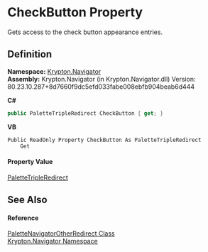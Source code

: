 # CheckButton Property


Gets access to the check button appearance entries.



## Definition
**Namespace:** <a href="a21ac074-d119-3dc6-bd1c-d3a12c0128bc.md">Krypton.Navigator</a>  
**Assembly:** Krypton.Navigator (in Krypton.Navigator.dll) Version: 80.23.10.287+8d7660f9dc5efd033fabe008ebfb904beab6d444

**C#**
``` C#
public PaletteTripleRedirect CheckButton { get; }
```
**VB**
``` VB
Public ReadOnly Property CheckButton As PaletteTripleRedirect
	Get
```



#### Property Value
<a href="71152bc2-4751-04ec-d520-f317200d79e5.md">PaletteTripleRedirect</a>

## See Also


#### Reference
<a href="cc337691-14be-f202-9a8f-d89e0b17a287.md">PaletteNavigatorOtherRedirect Class</a>  
<a href="a21ac074-d119-3dc6-bd1c-d3a12c0128bc.md">Krypton.Navigator Namespace</a>  
